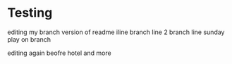 
# Testing

editing my branch version of readme
iline
branch line 2
branch line
sunday play on branch

editing again beofre hotel
and more
